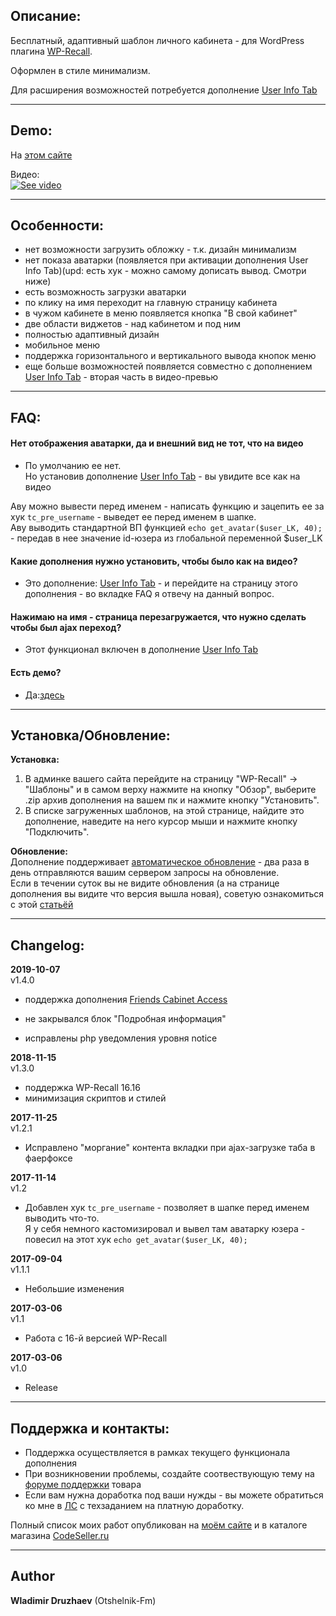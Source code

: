 ## Описание:  

Бесплатный, адаптивный шаблон личного кабинета - для WordPress плагина [WP-Recall](https://wordpress.org/plugins/wp-recall/).  

Оформлен в  стиле минимализм.  

Для расширения возможностей потребуется дополнение [User Info Tab](https://codeseller.ru/products/user-info-tab/)  

------------------------------


## Demo:  

На [этом сайте](http://theme-control.otshelnik-fm.ru/)  

Видео:  
[![See video](http://img.youtube.com/vi/qz1k2gUXbwE/0.jpg)](http://www.youtube.com/watch?v=qz1k2gUXbwE "See video")  

------------------------------


## Особенности:  

- нет возможности загрузить обложку - т.к. дизайн минимализм  
- нет показа аватарки (появляется при активации дополнения User Info Tab)(upd: есть хук - можно самому дописать вывод. Смотри ниже)  
- есть возможность загрузки аватарки  
- по клику на имя переходит на главную страницу кабинета  
- в чужом кабинете в меню появляется кнопка "В свой кабинет"  
- две области виджетов - над кабинетом и под ним  
- полностью адаптивный дизайн  
- мобильное меню  
- поддержка горизонтального и вертикального вывода кнопок меню  
- еще больше возможностей появляется совместно с дополнением [User Info Tab](https://codeseller.ru/products/user-info-tab/) - вторая часть в видео-превью  

------------------------------


## FAQ:  

#### Нет отображения аватарки, да и внешний вид не тот, что на видео  
- По умолчанию ее нет.  
Но установив дополнение [User Info Tab](https://codeseller.ru/products/user-info-tab/) - вы увидите все как на видео  

Аву можно вывести перед именем - написать функцию и зацепить ее за хук `tc_pre_username` - выведет ее перед именем в шапке.  
Аву выводить стандартной ВП функцией `echo get_avatar($user_LK, 40);` - передав в нее значение id-юзера из глобальной переменной $user_LK  


#### Какие дополнения нужно установить, чтобы было как на видео?  
- Это дополнение: [User Info Tab](https://codeseller.ru/products/user-info-tab/) - и перейдите на страницу этого дополнения - во вкладке FAQ я отвечу на данный вопрос.  


#### Нажимаю на имя - страница перезагружается, что нужно сделать чтобы был ajax переход?  
- Этот функционал включен в дополнение [User Info Tab](https://codeseller.ru/products/user-info-tab/)  


#### Есть демо?  
- Да:[здесь](http://theme-control.otshelnik-fm.ru/)  

------------------------------


## Установка/Обновление:  

**Установка:**  

1. В админке вашего сайта перейдите на страницу "WP-Recall" -> "Шаблоны" и в самом верху нажмите на кнопку "Обзор", выберите .zip архив дополнения на вашем пк и нажмите кнопку "Установить".  
2. В списке загруженных шаблонов, на этой странице, найдите это дополнение, наведите на него курсор мыши и нажмите кнопку "Подключить".  


**Обновление:**  
Дополнение поддерживает [автоматическое обновление](https://codeseller.ru/avtomaticheskie-obnovleniya-dopolnenij-plagina-wp-recall/) - два раза в день отправляются вашим сервером запросы на обновление.  
Если в течении суток вы не видите обновления (а на странице дополнения вы видите что версия вышла новая), советую ознакомиться с этой [статьёй](https://codeseller.ru/post-group/rabota-wordpress-krona-cron-prinuditelnoe-vypolnenie-kron-zadach-dlya-wp-recall/)  

------------------------------


## Changelog:  
**2019-10-07**  
v1.4.0  
* поддержка дополнения <a href="https://codeseller.ru/products/friends-cabinet-access/" target="_blank">Friends Cabinet Access</a>  
- не закрывался блок "Подробная информация"  
* исправлены php уведомления уровня notice  



**2018-11-15**  
v1.3.0  
* поддержка WP-Recall 16.16  
* минимизация скриптов и стилей  


**2017-11-25**  
v1.2.1  
- Исправлено "моргание" контента вкладки при ajax-загрузке таба в фаерфоксе  


**2017-11-14**  
v1.2  
- Добавлен хук `tc_pre_username` - позволяет в шапке перед именем выводить что-то.  
Я у себя немного кастомизировал и вывел там аватарку юзера - повесил на этот хук `echo get_avatar($user_LK, 40);`   


**2017-09-04**  
v1.1.1  
- Небольшие изменения  


**2017-03-06**  
v1.1  
- Работа с 16-й версией WP-Recall  


**2017-03-06**  
v1.0  
- Release  

------------------------------


## Поддержка и контакты:  

* Поддержка осуществляется в рамках текущего функционала дополнения  
* При возникновении проблемы, создайте соотвествующую тему на [форуме поддержки](https://codeseller.ru/forum/product-14506/) товара  
* Если вам нужна доработка под ваши нужды - вы можете обратиться ко мне в [ЛС](https://codeseller.ru/author/otshelnik-fm/?tab=chat) с техзаданием на платную доработку.  

Полный список моих работ опубликован на [моём сайте](https://otshelnik-fm.ru/all-my-addons-for-wp-recall/?utm_source=free-addons&utm_medium=addon-description&utm_campaign=theme-control&utm_content=github.com&utm_term=all-my-addons) и в каталоге магазина [CodeSeller.ru](https://codeseller.ru/author/otshelnik-fm/?tab=publics&subtab=type-products)  

------------------------------

## Author  

**Wladimir Druzhaev** (Otshelnik-Fm)  



